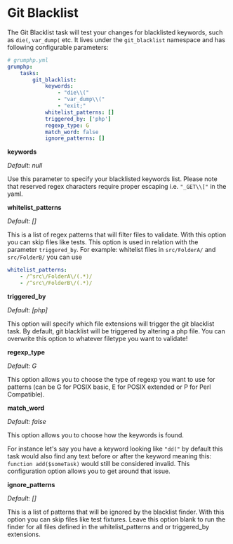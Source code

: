 # Git Blacklist

The Git Blacklist task will test your changes for blacklisted keywords, such as `die(`, `var_dump(` etc.
It lives under the `git_blacklist` namespace and has following configurable parameters:

```yaml
# grumphp.yml
grumphp:
    tasks:
        git_blacklist:
            keywords:
                - "die\\("
                - "var_dump\\("
                - "exit;"
            whitelist_patterns: []
            triggered_by: ['php']
            regexp_type: G
            match_word: false
            ignore_patterns: []
```

**keywords**

*Default: null*

Use this parameter to specify your blacklisted keywords list.
Please note that reserved regex characters require proper escaping i.e. `"_GET\\["` in the yaml.

**whitelist_patterns**

*Default: []*

This is a list of regex patterns that will filter files to validate. With this option you can skip files like tests. This option is used in relation with the parameter `triggered_by`.
For example: whitelist files in `src/FolderA/` and `src/FolderB/` you can use 
```yaml
whitelist_patterns:
    - /^src\/FolderA\/(.*)/
    - /^src\/FolderB\/(.*)/
```

**triggered_by**

*Default: [php]*

This option will specify which file extensions will trigger the git blacklist task.
By default, git blacklist will be triggered by altering a php file. 
You can overwrite this option to whatever filetype you want to validate!

**regexp_type**

*Default: G*

This option allows you to choose the type of regexp you want to use for patterns (can be G for POSIX basic, E for POSIX extended or P for Perl Compatible).

**match_word**

*Default: false*

This option allows you to choose how the keywords is found.

For instance let's say you have a keyword looking like `"dd("` by default this task would also find any
text before or after the keyword meaning this: `function add($someTask)` would still be considered invalid.
This configuration option allows you to get around that issue.

**ignore_patterns**

*Default: []*

This is a list of patterns that will be ignored by the blacklist finder. With this option you can skip files like test fixtures. Leave this option blank to run the finder for all files defined in the whitelist_patterns and or triggered_by extensions.

